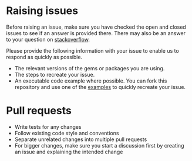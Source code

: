 # Raising issues

Before raising an issue, make sure you have checked the open and closed issues to see if an answer is provided there.
There may also be an answer to your question on [stackoverflow].

Please provide the following information with your issue to enable us to respond as quickly as possible.

* The relevant versions of the gems or packages you are using.
* The steps to recreate your issue.
* An executable code example where possible. You can fork this repository and use one of the [examples] to quickly recreate your issue.

# Pull requests
* Write tests for any changes
* Follow existing code style and conventions
* Separate unrelated changes into multiple pull requests
* For bigger changes, make sure you start a discussion first by creating an issue and explaining the intended change

[wiki]: https://github.com/pact-foundation/pact_broker/wiki
[stackoverflow]: https://stackoverflow.com/questions/tagged/pact
[examples]: https://github.com/pact-foundation/pact-js/tree/master/examples
